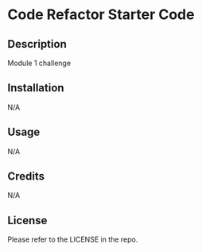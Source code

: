 # Code Refactor Starter Code

## Description 
Module 1 challenge

## Installation
N/A

## Usage
N/A

## Credits

N/A

## License

Please refer to the LICENSE in the repo.
